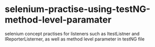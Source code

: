 # selenium-practise-using-testNG-method-level-paramater
selenium concept practises for listeners such as ItestListner and IReporterListerner, as well as method level parameter in testNG file
